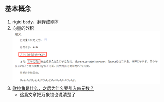 ## 基本概念
1. rigid body，翻译成刚体  
2. 向量的外积  
![](../img/wj.png)  
3. [ 欧拉角是什么，之后为什么要引入四元数？](https://www.zhihu.com/question/47736315)  
    * 这篇文章把万象锁也说清楚了
